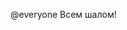 @everyone Всем шалом!
<!---
BarsikHuarsik/BarsikHuarsik is a ✨ special ✨ repository because its `README.md` (this file) appears on your GitHub profile.
You can click the Preview link to take a look at your changes.
--->
